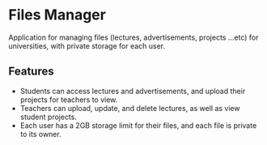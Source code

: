 # Files Manager

Application for managing files (lectures, advertisements, projects ...etc) for universities, with private storage for each user.

## Features

- Students can access lectures and advertisements, and upload their projects for teachers to view.
- Teachers can upload, update, and delete lectures, as well as view student projects.
- Each user has a 2GB storage limit for their files, and each file is private to its owner.
